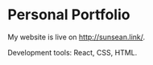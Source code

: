 # Personal Portfolio

My website is live on http://sunsean.link/. 

Development tools: React, CSS, HTML.


